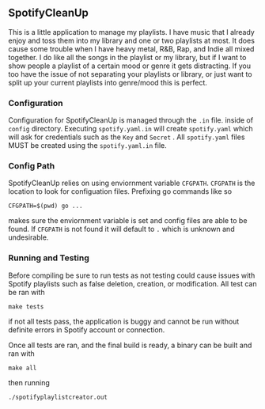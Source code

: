 ## SpotifyCleanUp
This is a little application to manage my playlists. I have music that I already enjoy and toss them into my library and one or two playlists at most. It does cause some trouble when I have heavy metal, R&B, Rap, and Indie all mixed together. I do like all the songs in the playlist or my library, but if I want to show people a playlist of a certain mood or genre it gets distracting. If you too have the issue of not separating your playlists or library, or just want to split up your current playlists into genre/mood this is perfect.

### Configuration
Configuration for SpotifyCleanUp is managed through the `.in` file. inside of `config` directory. Executing `spotify.yaml.in` will create `spotify.yaml` which will ask for credentials such as the `Key` and `Secret` . All `spotify.yaml` files MUST be created using the `spotify.yaml.in` file.

### Config Path
SpotifyCleanUp relies on using enviornment variable `CFGPATH`. `CFGPATH` is the
location to look for configuation files. Prefixing go commands like so
```
CFGPATH=$(pwd) go ...
```
makes sure the enviornment variable is set and config files are able to be found. If `CFGPATH` is not found it will default to `.` which is unknown and undesirable.

### Running and Testing
Before compiling be sure to run tests as not testing could cause issues with Spotify playlists such as false deletion, creation, or modification. 
All test can be ran with
```
make tests
```
if not all tests pass, the application is buggy and cannot be run without definite errors in Spotify account or connection.

Once all tests are ran, and the final build is ready, a binary can be built and ran with
```
make all
```
then running
```
./spotifyplaylistcreator.out
```